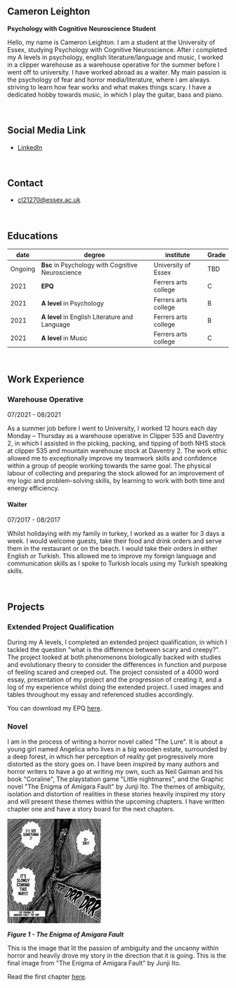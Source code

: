 ## Cameron Leighton
**Psychology with Cognitive Neuroscience Student**

Hello, my name is Cameron Leighton. I am a student at the University of Essex, studying Psychology with Cognitive Neuroscience. After i completed my A levels in psychology, english literature/language and music, I worked in a clipper warehouse as a warehouse operative for the summer before I went off to university. I have worked abroad as a waiter. My main passion is the psychology of fear and horror media/literature, where i am always striving to learn how fear works and what makes things scary. I have a dedicated hobby towards music, in which I play the guitar, bass and piano. 

<br>

## Social Media Link
- [LinkedIn](https://www.linkedin.com/in/cameron-leighton-48585622b/)


<br>

## Contact
- cl21270@essex.ac.uk

<br>


## Educations

| date | degree | institute | Grade |
| ---- | ------ | --------- | ----- |
|Ongoing|**Bsc** in Psychology with Cognitive Neuroscience |University of Essex| TBD |
| 2021 | **EPQ** | Ferrers arts college | C |
| 2021 | **A level** in Psychology | Ferrers arts college | B |
| 2021 | **A level** in English Literature and Language | Ferrers arts college | B |
| 2021 | **A level** in Music | Ferrers arts college  | C |

<br>

## Work Experience
### Warehouse Operative

07/2021 - 08/2021 &nbsp; &nbsp; 

As a summer job before I went to University, I worked 12 hours each day Monday – Thursday as a warehouse operative in Clipper 535 and Daventry 2, in which I assisted in the picking, packing, and tipping of both NHS stock at clipper 535 and mountain warehouse stock at Daventry 2. The work ethic allowed me to exceptionally improve my teamwork skills and confidence within a group of people working towards the same goal. The physical labour of collecting and preparing the stock allowed for an improvement of my logic and problem-solving skills, by learning to work with both time and energy efficiency. 

#### Waiter
 
07/2017 - 08/2017 

Whilst holidaying with my family in turkey, I worked as a waiter for 3 days a week. I would welcome guests, take their food and drink orders and serve them in the restaurant or on the beach. I would take their orders in either English or Turkish. This allowed me to improve my foreign language and communication skills as I spoke to Turkish locals using my Turkish speaking skills.



<br>

## Projects
### Extended Project Qualification
During my A levels, I completed an extended project qualification, in which I tackled the question "what is the difference between scary and creepy?". The project looked at both phenomenons biologically backed with studies and evolutionary theory to consider the differences in function and purpose of feeling scared and creeped out. The project consisted of a 4000 word essay, presentation of my project and the progression of creating it, and a log of my experience whilst doing the extended project. I used images and tables throughout my essay and referenced studies accordingly. 

You can download my EPQ [here](https://github.com/2103672/CS220-AU-portfolio/blob/main/assets/img/My%20final%20draft%20of%20the%20extended%20project.docx).

### Novel
I am in the process of writing a horror novel called "The Lure". It is about a young girl named Angelica who lives in a big wooden estate, surrounded by a deep forest, in which her perception of reality get progressively more distorted as the story goes on. I have been inspired by many authors and horror writers to have a go at writing my own, such as Neil Gaiman and his book "Coraline", The playstation game "Little nightmares", and the Graphic novel "The Enigma of Amigara Fault" by Junji Ito. The themes of ambiguity, isolation and distortion of realities in these stories heavily inspired my story and will present these themes within the upcoming chapters. I have written chapter one and have a story board for the next chapters.

![res](assets/img/enigma.jpg)

***Figure 1 - The Enigma of Amigara Fault***

This is the image that lit the passion of ambiguity and the uncanny within horror and heavily drove my story in the direction that it is going. This is the final image from "The Enigma of Amigara Fault" by Junji Ito.

Read the first chapter [here](https://github.com/2103672/CS220-AU-portfolio/blob/main/assets/img/README.md).
<br>


<br>

